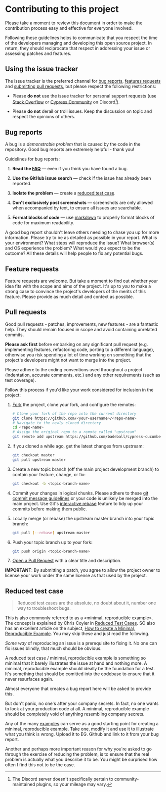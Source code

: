 # Contributing to this project

Please take a moment to review this document in order to make the contribution
process easy and effective for everyone involved.

Following these guidelines helps to communicate that you respect the time of
the developers managing and developing this open source project. In return,
they should reciprocate that respect in addressing your issue or assessing
patches and features.

## Using the issue tracker

The issue tracker is the preferred channel for [bug reports](#bug-reports),
[features requests](#feature-requests) and [submitting pull
requests](#pull-requests), but please respect the following restrictions:

* Please **do not** use the issue tracker for personal support requests (use
  [Stack Overflow][so] or [Cypress Community][discord] on Discord[^1]).

* Please **do not** derail or troll issues. Keep the discussion on topic and
  respect the opinions of others.

## Bug reports

A bug is a _demonstrable problem_ that is caused by the code in the repository.
Good bug reports are extremely helpful - thank you!

Guidelines for bug reports:

1. **Read the [FAQ][faq]** &mdash; even if you think you have found a bug.

2. **Use the GitHub issue search** &mdash; check if the issue has already been
   reported.

3. **Isolate the problem** &mdash; create a [reduced test
   case](#reduced-test-case).

4. **Don't exclusively post screenshots** &mdash; screenshots are only allowed
   when accompanied by text, to ensure all issues are searchable.

5. **Format blocks of code** &mdash; use [markdown][format-code] to properly
   format blocks of code for maximum readability.

A good bug report shouldn't leave others needing to chase you up for more
information. Please try to be as detailed as possible in your report. What is
your environment? What steps will reproduce the issue? What browser(s) and OS
experience the problem? What would you expect to be the outcome? All these
details will help people to fix any potential bugs.

## Feature requests

Feature requests are welcome. But take a moment to find out whether your idea
fits with the scope and aims of the project. It's up to *you* to make a strong
case to convince the project's developers of the merits of this feature. Please
provide as much detail and context as possible.

## Pull requests

Good pull requests - patches, improvements, new features - are a fantastic
help. They should remain focused in scope and avoid containing unrelated
commits.

**Please ask first** before embarking on any significant pull request (e.g.
implementing features, refactoring code, porting to a different language),
otherwise you risk spending a lot of time working on something that the
project's developers might not want to merge into the project.

Please adhere to the coding conventions used throughout a project (indentation,
accurate comments, etc.) and any other requirements (such as test coverage).

Follow this process if you'd like your work considered for inclusion in the
project:

1. [Fork][forking] the project, clone your fork, and configure the remotes:

   ```bash
   # Clone your fork of the repo into the current directory
   git clone https://github.com/<your-username>/<repo-name>
   # Navigate to the newly cloned directory
   cd <repo-name>
   # Assign the original repo to a remote called "upstream"
   git remote add upstream https://github.com/badeball/cypress-cucumber-preprocessor
   ```

2. If you cloned a while ago, get the latest changes from upstream:

   ```bash
   git checkout master
   git pull upstream master
   ```

3. Create a new topic branch (off the main project development branch) to
   contain your feature, change, or fix:

   ```bash
   git checkout -b <topic-branch-name>
   ```

4. Commit your changes in logical chunks. Please adhere to these [git commit
   message guidelines][commit-messages] or your code is unlikely be merged
   into the main project. Use Git's [interactive rebase][interactive-rebase]
   feature to tidy up your commits before making them public.

5. Locally merge (or rebase) the upstream master branch into your topic branch:

   ```bash
   git pull [--rebase] upstream master
   ```

6. Push your topic branch up to your fork:

   ```bash
   git push origin <topic-branch-name>
   ```

7. [Open a Pull Request][using-pull-requests] with a clear title and
   description.

**IMPORTANT**: By submitting a patch, you agree to allow the project owner to
license your work under the same license as that used by the project.

## Reduced test case

> Reduced test cases are the absolute, no doubt about it, number one way to
troubleshoot bugs.

This is also commonly referred to as a «minimal, reproducible example». The
concept is explained by Chris Coyier in [Reduced Test
Cases][reduced-test-cases]. SO also has an excellent article on the subject,
[How to create a Minimal, Reproducible Example][minimal-reproducible-example].
You may skip these and just read the following.

*Some way* of reproducing an issue is a prerequisite to fixing it. No one can
fix issues blindly, that much should be obvious.

A reduced test case / minimal, reproducible example is something so minimal
that it barely illustrates the issue at hand and nothing more. A minimal,
reproducible example should ideally be the foundation for a test.  It's
something that should be comitted into the codebase to ensure that it never
resurfaces again.

Almost everyone that creates a bug report here will be asked to provide this.

But don't panic, no one's after your company secrets. In fact, no one wants to
look at your production code at all. A minimal, reproducible example should be
completely void of anything resembling company secrets.

Any of the many [examples][examples] can serve as a good starting point for
creating a minimal, reproducible example. Take one, modify it and use it to
illustrate what you think is wrong. Upload it to EG. Github and link to it from
your bug report.

Another and perhaps more important reason for why you're asked to go through
the exercise of reducing the problem, is to ensure that the real problem is
actually what you describe it to be. You might be surprised how often I find
this not to be the case.

[so]: https://stackoverflow.com/
[discord]: https://on.cypress.io/chat
[faq]: docs/faq.md
[format-code]: https://docs.github.com/en/get-started/writing-on-github/working-with-advanced-formatting/creating-and-highlighting-code-blocks
[forking]: https://docs.github.com/en/get-started/quickstart/fork-a-repo
[commit-messages]: http://tbaggery.com/2008/04/19/a-note-about-git-commit-messages.html
[interactive-rebase]: https://docs.github.com/en/get-started/using-git/about-git-rebase
[using-pull-requests]: https://docs.github.com/en/pull-requests/collaborating-with-pull-requests/proposing-changes-to-your-work-with-pull-requests/about-pull-requests
[reduced-test-cases]: https://css-tricks.com/reduced-test-cases/
[minimal-reproducible-example]: https://stackoverflow.com/help/minimal-reproducible-example
[examples]: examples

[^1]: The Discord server doesn't specifically pertain to community-maintained
plugins, so your mileage may vary.
